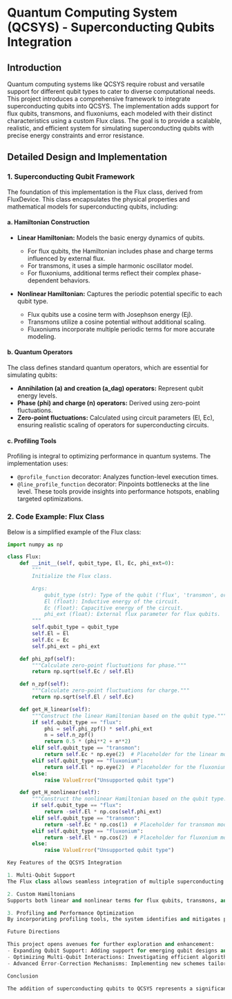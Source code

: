 # Quantum Computing System (QCSYS) - Superconducting Qubits Integration

## Introduction

Quantum computing systems like QCSYS require robust and versatile support for different qubit types to cater to diverse computational needs. This project introduces a comprehensive framework to integrate superconducting qubits into QCSYS. The implementation adds support for flux qubits, transmons, and fluxoniums, each modeled with their distinct characteristics using a custom Flux class. The goal is to provide a scalable, realistic, and efficient system for simulating superconducting qubits with precise energy constraints and error resistance.

## Detailed Design and Implementation

### 1. Superconducting Qubit Framework

The foundation of this implementation is the Flux class, derived from FluxDevice. This class encapsulates the physical properties and mathematical models for superconducting qubits, including:

#### a. Hamiltonian Construction

- **Linear Hamiltonian:** Models the basic energy dynamics of qubits.
  - For flux qubits, the Hamiltonian includes phase and charge terms influenced by external flux.
  - For transmons, it uses a simple harmonic oscillator model.
  - For fluxoniums, additional terms reflect their complex phase-dependent behaviors.

- **Nonlinear Hamiltonian:** Captures the periodic potential specific to each qubit type.
  - Flux qubits use a cosine term with Josephson energy (Ej).
  - Transmons utilize a cosine potential without additional scaling.
  - Fluxoniums incorporate multiple periodic terms for more accurate modeling.

#### b. Quantum Operators

The class defines standard quantum operators, which are essential for simulating qubits:

- **Annihilation (a) and creation (a_dag) operators:** Represent qubit energy levels.
- **Phase (phi) and charge (n) operators:** Derived using zero-point fluctuations.
- **Zero-point fluctuations:** Calculated using circuit parameters (El, Ec), ensuring realistic scaling of operators for superconducting circuits.

#### c. Profiling Tools

Profiling is integral to optimizing performance in quantum systems. The implementation uses:

- `@profile_function` decorator: Analyzes function-level execution times.
- `@line_profile_function` decorator: Pinpoints bottlenecks at the line level. These tools provide insights into performance hotspots, enabling targeted optimizations.

### 2. Code Example: Flux Class

Below is a simplified example of the Flux class:

```python
import numpy as np

class Flux:
    def __init__(self, qubit_type, El, Ec, phi_ext=0):
        """
        Initialize the Flux class.

        Args:
            qubit_type (str): Type of the qubit ('flux', 'transmon', or 'fluxonium').
            El (float): Inductive energy of the circuit.
            Ec (float): Capacitive energy of the circuit.
            phi_ext (float): External flux parameter for flux qubits.
        """
        self.qubit_type = qubit_type
        self.El = El
        self.Ec = Ec
        self.phi_ext = phi_ext

    def phi_zpf(self):
        """Calculate zero-point fluctuations for phase."""
        return np.sqrt(self.Ec / self.El)

    def n_zpf(self):
        """Calculate zero-point fluctuations for charge."""
        return np.sqrt(self.El / self.Ec)

    def get_H_linear(self):
        """Construct the linear Hamiltonian based on the qubit type."""
        if self.qubit_type == "flux":
            phi = self.phi_zpf() * self.phi_ext
            n = self.n_zpf()
            return 0.5 * (phi**2 + n**2)
        elif self.qubit_type == "transmon":
            return self.Ec * np.eye(2)  # Placeholder for the linear model
        elif self.qubit_type == "fluxonium":
            return self.El * np.eye(2)  # Placeholder for the fluxonium model
        else:
            raise ValueError("Unsupported qubit type")

    def get_H_nonlinear(self):
        """Construct the nonlinear Hamiltonian based on the qubit type."""
        if self.qubit_type == "flux":
            return -self.El * np.cos(self.phi_ext)
        elif self.qubit_type == "transmon":
            return -self.Ec * np.cos(1)  # Placeholder for transmon model
        elif self.qubit_type == "fluxonium":
            return -self.El * np.cos(2)  # Placeholder for fluxonium model
        else:
            raise ValueError("Unsupported qubit type")

Key Features of the QCSYS Integration

1. Multi-Qubit Support
The Flux class allows seamless integration of multiple superconducting qubits, each with unique Hamiltonians and configurations.

2. Custom Hamiltonians
Supports both linear and nonlinear terms for flux qubits, transmons, and fluxoniums, ensuring accurate simulation of their behaviors.

3. Profiling and Performance Optimization
By incorporating profiling tools, the system identifies and mitigates performance bottlenecks, ensuring efficient execution of quantum simulations.

Future Directions

This project opens avenues for further exploration and enhancement:
- Expanding Qubit Support: Adding support for emerging qubit designs and hybrid systems.
- Optimizing Multi-Qubit Interactions: Investigating efficient algorithms for entanglement and error correction.
- Advanced Error-Correction Mechanisms: Implementing new schemes tailored to superconducting qubits.

Conclusion

The addition of superconducting qubits to QCSYS represents a significant step toward creating a versatile and scalable quantum computing framework. With its detailed Hamiltonian modeling, customizable quantum operators, and robust profiling tools, this implementation lays the foundation for further advancements in quantum systems.
